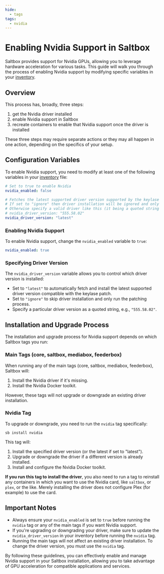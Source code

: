 ```yaml
---
hide:
  - tags
tags:
  - nvidia
---
```


# Enabling Nvidia Support in Saltbox

Saltbox provides support for Nvidia GPUs, allowing you to leverage hardware acceleration for various tasks. This guide will walk you through the process of enabling Nvidia support by modifying specific variables in your [inventory](../saltbox/inventory/index.md).

## Overview

This process has, broadly, three steps:

1. get the Nvidia driver installed
2. enable Nvidia support in Saltbox
3. recreate containers to enable that Nvidia support once the driver is installed

These three steps may require separate actions or they may all happen in one action, depending on the specifics of your setup.

## Configuration Variables

To enable Nvidia support, you need to modify at least one of the following variables in your [inventory](../saltbox/inventory/index.md) file:

```yaml
# Set to true to enable Nvidia
nvidia_enabled: false

# Fetches the latest supported driver version supported by the keylase patch when set to "latest"
# If set to "ignore" then driver installation will be ignored and only patching will run.
# Otherwise specify a valid driver like this (it being a quoted string is important):
# nvidia_driver_version: "555.58.02"
nvidia_driver_version: "latest"
```

### Enabling Nvidia Support

To enable Nvidia support, change the `nvidia_enabled` variable to `true`:

```yaml
nvidia_enabled: true
```

### Specifying Driver Version

The `nvidia_driver_version` variable allows you to control which driver version is installed:

- Set to `"latest"` to automatically fetch and install the latest supported driver version compatible with the keylase patch.
- Set to `"ignore"` to skip driver installation and only run the patching process.
- Specify a particular driver version as a quoted string, e.g., `"555.58.02"`.

## Installation and Upgrade Process

The installation and upgrade process for Nvidia support depends on which Saltbox tags you run:

### Main Tags (core, saltbox, mediabox, feederbox)

When running any of the main tags (core, saltbox, mediabox, feederbox), Saltbox will:

1. Install the Nvidia driver if it's missing.
2. Install the Nvidia Docker toolkit.

However, these tags will not upgrade or downgrade an existing driver installation.

### Nvidia Tag

To upgrade or downgrade, you need to run the `nvidia` tag specifically:

```
sb install nvidia
```

This tag will:

1. Install the specified driver version (or the latest if set to "latest").
2. Upgrade or downgrade the driver if a different version is already installed.
3. Install and configure the Nvidia Docker toolkit.

**If you run this tag to install the driver**, you also need to run a tag to reinstall any containers in which you want to use the Nvidia card, like `saltbox`, or `plex`, or the like.  Merely installing the driver does not configure Plex (for example) to use the card.

## Important Notes

- Always ensure your `nvidia_enabled` is set to `true` before running the `nvidia` tag or any of the main tags if you want Nvidia support.
- If you're upgrading or downgrading your driver, make sure to update the `nvidia_driver_version` in your inventory before running the `nvidia` tag.
- Running the main tags will not affect an existing driver installation. To change the driver version, you must use the `nvidia` tag.


By following these guidelines, you can effectively enable and manage Nvidia support in your Saltbox installation, allowing you to take advantage of GPU acceleration for compatible applications and services.

